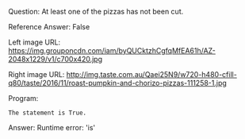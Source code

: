 Question: At least one of the pizzas has not been cut.

Reference Answer: False

Left image URL: https://img.grouponcdn.com/iam/byQUCktzhCgfqMfEA61h/AZ-2048x1229/v1/c700x420.jpg

Right image URL: http://img.taste.com.au/Qaei25N9/w720-h480-cfill-q80/taste/2016/11/roast-pumpkin-and-chorizo-pizzas-111258-1.jpg

Program:

```
The statement is True.
```
Answer: Runtime error: 'is'


